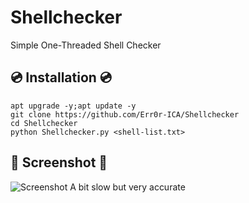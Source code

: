 # Shellchecker
Simple One-Threaded Shell Checker

## 💿 Installation 💿
```
apt upgrade -y;apt update -y
git clone https://github.com/Err0r-ICA/Shellchecker
cd Shellchecker
python Shellchecker.py <shell-list.txt>
```

## 📸 Screenshot 📸
![Screenshot](https://i.postimg.cc/x1jMZL4B/Screenshot-2023-12-06-11-11-54-58-84d3000e3f4017145260f7618db1d683.jpg) 
A bit slow but very accurate
